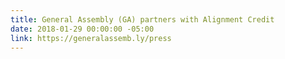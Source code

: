 ```yaml
---
title: General Assembly (GA) partners with Alignment Credit
date: 2018-01-29 00:00:00 -05:00
link: https://generalassemb.ly/press
---
```


